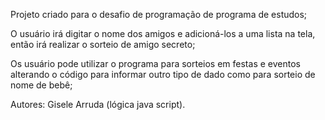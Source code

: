 Projeto criado para o desafio de programação de programa de estudos;

O usuário irá digitar o nome dos amigos e adicioná-los a uma lista na tela, então irá realizar o sorteio de amigo secreto;

Os usuário pode utilizar o programa para sorteios em festas e eventos alterando o código para informar outro tipo de dado como para sorteio de nome de bebê;

Autores: Gisele Arruda (lógica java script).
